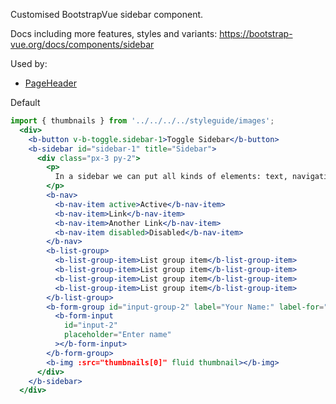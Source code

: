 Customised BootstrapVue sidebar component.

Docs including more features, styles and variants: https://bootstrap-vue.org/docs/components/sidebar

Used by:
- [PageHeader](/#/Components/Page?id=pageheader)

Default
```jsx
import { thumbnails } from '../../../../styleguide/images';
  <div>
    <b-button v-b-toggle.sidebar-1>Toggle Sidebar</b-button>
    <b-sidebar id="sidebar-1" title="Sidebar">
      <div class="px-3 py-2">
        <p>
          In a sidebar we can put all kinds of elements: text, navigation items, lists, forms, images etc.
        </p>
        <b-nav>
          <b-nav-item active>Active</b-nav-item>
          <b-nav-item>Link</b-nav-item>
          <b-nav-item>Another Link</b-nav-item>
          <b-nav-item disabled>Disabled</b-nav-item>
        </b-nav>
        <b-list-group>
          <b-list-group-item>List group item</b-list-group-item>
          <b-list-group-item>List group item</b-list-group-item>
          <b-list-group-item>List group item</b-list-group-item>
          <b-list-group-item>List group item</b-list-group-item>
        </b-list-group>
        <b-form-group id="input-group-2" label="Your Name:" label-for="input-2" description="Description about name field">
          <b-form-input
            id="input-2"
            placeholder="Enter name"
          ></b-form-input>
        </b-form-group>
        <b-img :src="thumbnails[0]" fluid thumbnail></b-img>
      </div>
    </b-sidebar>
  </div>
```
